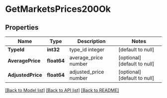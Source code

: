 # GetMarketsPrices200Ok

## Properties
Name | Type | Description | Notes
------------ | ------------- | ------------- | -------------
**TypeId** | **int32** | type_id integer | [default to null]
**AveragePrice** | **float64** | average_price number | [optional] [default to null]
**AdjustedPrice** | **float64** | adjusted_price number | [optional] [default to null]

[[Back to Model list]](../README.md#documentation-for-models) [[Back to API list]](../README.md#documentation-for-api-endpoints) [[Back to README]](../README.md)


